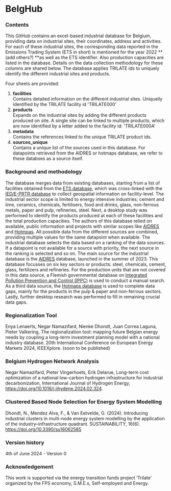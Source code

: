 # BelgHub

### Contents
This GitHub contains an excel-based industrial database for Belgium, providing data on industrial sites, their coordinates, address and activities. For each of these industrial sites, the corresponding data reported in the Emissions Trading System (ETS in short) is mentioned for the year 2022 **(add others?) **as well as the ETS identifier. Also production capacities are listed in the database. Details on the data collection methodology for these columns are shared below.
The database applies TRILATE ids to uniquely identify the different industrial sites and products.

Four sheets are provided:
1) **facilities**\
   Contains detailed information on the different industrial sites. Uniquelly identified by the TRILATE facility id 'TRILATE000'
3) **products**\
   Expands on the industrial sites by adding the different products produced on site.
   A single site can be linked to multiple products, which are now identified by a letter added to the facility id: 'TRILATE000A'
5) **metadata**\
   Contains the references linked to the unique TRILATE product ids.
7) **sources_unique**\
   Contains a unique list of the sources used in this database.
   For datapoints retrieved from the AIDRES or hotmaps database, we refer to these databses as a source itself.
   
### Background and methodology
The database merges data from existing databases, starting from a list of facilities obtained from the [ETS database](url), which was cross-linked with the [IED/E-PRTR database](url) to collect geospatial information on facility-level. The industrial sector scope is limited to energy intensive industries; cement and lime, ceramics, chemicals, fertilisers, food and drinks, glass, non-ferrous metals, paper and pulp, refineries, steel. Next, a desktop study was performed to identify the products produced at each of these facilities and the total production capacities. The authors of this database relied on available, public information and projects with similar scopes like [AIDRES](url) and [Hotmpas](url). 
All possible data from the different sources are combined, providing multiple values for the same datapoint when available. 
The industrial database selects the data based on a ranking of the data sources. 
If a datapoint is not available for a source with priority, the next source in the ranking is selected and so on. 
The main source for the industrial database is the [AIDRES](url) database, launched in the summer of 2023. 
This database focusses on six key sectors or products: steel, chemicals, cement, glass, fertilizers and refineries.
For the production units that are not covered in this data source, a Flemish governmental database on [Integrated Pollution Prevention and Control (IPPC)](url) is used to conduct a manual search. 
As a third data source, the [Hotmaps database](url) is used to complete data gaps, mainly for the products in the pulp & paper and non-ferrous sectors. 
Lastly, further desktop research was performed to fill in remaining crucial data gaps.

### Regionalization Tool
Enya Lenaerts, Negar Namazifard, Nienke Dhondt, Juan Correa Laguna, Pieter Valkering,
The regionalization tool: mapping future Belgian energy needs by coupling a long-term investment planning model with a national industry database.
20th International Conference on European Energy Markets 2024, IEEEXplore. (soon to be published)


### Belgium Hydrogen Network Analysis
Negar Namazifard, Pieter Vingerhoets, Erik Delarue,
Long-term cost optimization of a national low-carbon hydrogen infrastructure for industrial decarbonization,
International Journal of Hydrogen Energy, https://doi.org/10.1016/j.ijhydene.2024.02.324.

### Clustered Based Node Selection for Energy System Modelling
Dhondt, N., Mendez Alva, F., & Van Eetvelde, G. (2024). Introducing industrial clusters in multi-node energy system modelling by the application of the industry–infrastructure quadrant. SUSTAINABILITY, 16(6). https://doi.org/10.3390/su16062585

### Version history
4th of June 2024 - Version 0

### Acknowledgement
This work is supported via the energy transition funds project ‘Trilate’ organized by the FPS economy, S.M.E.s, Self-employed and Energy.
